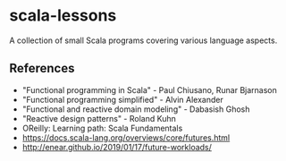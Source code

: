 # scala-lessons
A collection of small Scala programs covering various language aspects.

## References
- "Functional programming in Scala" - Paul Chiusano, Runar Bjarnason
- "Functional programming simplified" - Alvin Alexander
- "Functional and reactive domain modeling" - Dabasish Ghosh
- "Reactive design patterns" - Roland Kuhn
- OReilly: Learning path: Scala Fundamentals
- https://docs.scala-lang.org/overviews/core/futures.html
- http://enear.github.io/2019/01/17/future-workloads/
